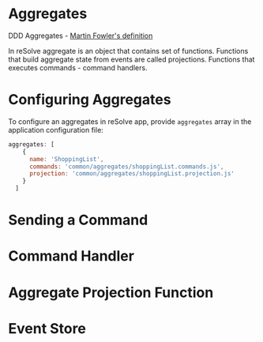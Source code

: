 # Aggregates
DDD Aggregates - [Martin Fowler's definition](https://martinfowler.com/bliki/DDD_Aggregate.html)

In reSolve aggregate is an object that contains set of functions. Functions that build aggregate state from events are called projections. Functions that executes commands - command handlers.
# Configuring Aggregates
To configure an aggregates in reSolve app, provide `aggregates` array in the application configuration file:

[embedmd]:# (../../examples/shopping-list/config.app.js /aggregates: \[/ /\]/)
```js
aggregates: [
    {
      name: 'ShoppingList',
      commands: 'common/aggregates/shoppingList.commands.js',
      projection: 'common/aggregates/shoppingList.projection.js'
    }
  ]
```

# Sending a Command
# Command Handler
# Aggregate Projection Function

# Event Store
